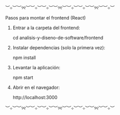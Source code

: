 ︶⊹︶︶୨୧︶︶⊹︶︶⊹︶︶୨୧︶︶⊹︶︶⊹︶︶୨୧︶︶⊹︶

Pasos para montar el frontend (React)

1. Entrar a la carpeta del frontend:

   cd analisis-y-diseno-de-software/frontend

2. Instalar dependencias (solo la primera vez):

   npm install

3. Levantar la aplicación:

   npm start


4. Abrir en el navegador:

   http://localhost:3000

︶⊹︶︶୨୧︶︶⊹︶︶⊹︶︶୨୧︶︶⊹︶︶⊹︶︶୨୧︶︶⊹︶
